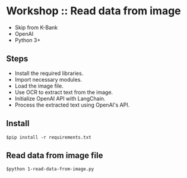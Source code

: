 # Workshop :: Read data from image
* Skip from K-Bank
* OpenAI
* Python 3+

## Steps
* Install the required libraries.
* Import necessary modules.
* Load the image file.
* Use OCR to extract text from the image.
* Initialize OpenAI API with LangChain.
* Process the extracted text using OpenAI's API.


## Install
```
$pip install -r requirements.txt
```

## Read data from image file
```
$python 1-read-data-from-image.py
```

